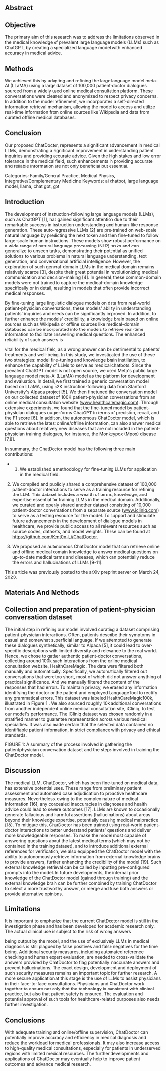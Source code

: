 ## Abstract



## Objective

The primary aim of this research was to address the limitations observed in the medical knowledge of prevalent large language models (LLMs) such as ChatGPT, by creating a specialized language model with enhanced accuracy in medical advice.

## Methods

We achieved this by adapting and refining the large language model meta-AI (LLaMA) using a large dataset of 100,000 patient-doctor dialogues sourced from a widely used online medical consultation platform. These conversations were cleaned and anonymized to respect privacy concerns. In addition to the model refinement, we incorporated a self-directed information retrieval mechanism, allowing the model to access and utilize real-time information from online sources like Wikipedia and data from curated offline medical databases.

## Conclusion

Our proposed ChatDoctor, represents a significant advancement in medical LLMs, demonstrating a significant improvement in understanding patient inquiries and providing accurate advice. Given the high stakes and low error tolerance in the medical field, such enhancements in providing accurate and reliable information are not only beneficial but essential.

Categories: Family/General Practice, Medical Physics, Integrative/Complementary Medicine Keywords: ai chatbot, large language model, llama, chat gpt, gpt

## Introduction

The development of instruction-following large language models (LLMs), such as ChatGPT [1], has gained significant attention due to their remarkable success in instruction understanding and human-like response generation. These auto-regressive LLMs [2] are pre-trained on web-scale natural language by predicting the next token and then fine-tuned to follow large-scale human instructions. These models show robust performance on a wide range of natural language processing (NLP) tasks and can generalize to unseen tasks, demonstrating their potential as unified solutions to various problems in natural language understanding, text generation, and conversational artificial intelligence. However, the exploration of such general-domain LLMs in the medical domain remains relatively scarce [3], despite their great potential in revolutionizing medical communication and decision-making [4]. In general, these common-domain models were not trained to capture the medical-domain knowledge specifically or in detail, resulting in models that often provide incorrect medical responses.

By fine-tuning large linguistic dialogue models on data from real-world patient-physician conversations, these models' ability in understanding patients' inquiries and needs can be significantly improved. In addition, to further enhance the models' credibility, a knowledge brain based on online sources such as Wikipedia or offline sources like medical-domain databases can be incorporated into the models to retrieve real-time information to facilitate answering medical questions. The enhanced reliability of such answers is

vital for the medical field, as a wrong answer can be detrimental to patients' treatments and well-being. In this study, we investigated the use of these two strategies: model fine-tuning and knowledge brain instillation, to enhance the capability of LLMs to serve as medical chatbots. Since the prevalent ChatGPT model is not open source, we used Meta's public large language model meta-AI (LLaMA) model as the platform for development and evaluation. In detail, we first trained a generic conversation model based on LLaMA, using 52K instruction-following data from Stanford University's Alpaca project [5]. We then finetuned the conversation model on our collected dataset of 100K patient-physician conversations from an online medical consultation website (www.healthcaremagic.com). Through extensive experiments, we found that the fine-tuned model by patient-physician dialogues outperforms ChatGPT in terms of precision, recall, and the F1 score [6]. In addition, the autonomous ChatDoctor model, which is able to retrieve the latest online/offline information, can also answer medical questions about relatively new diseases that are not included in the patient-physician training dialogues, for instance, the Monkeypox (Mpox) disease [7,8].

In summary, the ChatDoctor model has the following three main contributions:

- 1. We established a methodology for fine-tuning LLMs for application in the medical field.

2. We compiled and publicly shared a comprehensive dataset of 100,000 patient-doctor interactions to serve as a training resource for refining the LLM. This dataset includes a wealth of terms, knowledge, and expertise essential for training LLMs in the medical domain. Additionally, we curated and openly shared another dataset consisting of 10,000 patient-doctor conversations from a separate source (www.icliniq.com) to serve as a testing resource for the model. To support and stimulate future advancements in the development of dialogue models in healthcare, we provide public access to all relevant resources such as source codes, datasets, and model weights. These can be found at https://github.com/Kent0n-Li/ChatDoctor.

3. We proposed an autonomous ChatDoctor model that can retrieve online and offline medical domain knowledge to answer medical questions on up-to-date medical terms and diseases, which can potentially reduce the errors and hallucinations of LLMs [9-11].

This article was previously posted to the arXiv preprint server on March 24, 2023.

## Materials And Methods



## Collection and preparation of patient-physician conversation dataset

The initial step in refining our model involved curating a dataset comprising patient-physician interactions. Often, patients describe their symptoms in casual and somewhat superficial language. If we attempted to generate these dialogues synthetically, similar to Alpaca [5], it could lead to over-specific descriptions with limited diversity and relevance to the real world. Hence, we chose to gather authentic patient-doctor conversations, collecting around 100k such interactions from the online medical consultation website, HealthCareMagic. The data were filtered both manually and automatically. Specifically, we automatically filtered out conversations that were too short, most of which did not answer anything of practical significance. And we manually filtered the content of the responses that had errors. To maintain privacy, we erased any information identifying the doctor or the patient and employed LanguageTool to rectify any grammatical errors. This dataset was labeled HealthCareMagic100k, illustrated in Figure 1 . We also sourced roughly 10k additional conversations from another independent online medical consultation site, iCliniq, to test our model's performance. The iCliniq dataset was chosen randomly in a stratified manner to guarantee representation across various medical specialties. It was also made certain that the selected data contained no identifiable patient information, in strict compliance with privacy and ethical standards.

FIGURE 1: A summary of the process involved in gathering the patientphysician conversation dataset and the steps involved in training the ChatDoctor model.

<!-- image -->

## Discussion

The medical LLM, ChatDoctor, which has been fine-tuned on medical data, has extensive potential uses. These range from preliminary patient assessment and automated case adjudication to proactive healthcare measures. Nevertheless, owing to the complex nature of medical information [16], any concealed inaccuracies in diagnoses and health advice could lead to severe outcomes [17]. LLMs are known to occasionally generate fallacious and harmful assertions (hallucinations) about areas beyond their knowledge expertise, potentially causing medical malpractice [18]. To mitigate this, ChatDoctor has been trained using real-world patient-doctor interactions to better understand patients' questions and deliver more knowledgeable responses. To make the model most capable of answering questions about the latest medical terms (which may not be contained in the training dataset), and to introduce additional external references for verification, we also equipped the ChatDoctor model with the ability to autonomously retrieve information from external knowledge brains to provide answers, further enhancing the credibility of the model [19]. Such external knowledge retrieval can be called by inputting pre-configured prompts into the model. In future developments, the internal prior knowledge of the ChatDoctor model (gained through training) and the external knowledge brain can be further combined by training ChatDoctor to select a more trustworthy answer, or merge and fuse both answers or provide alternative opinions.

## Limitations

It is important to emphasize that the current ChatDoctor model is still in the investigation phase and has been developed for academic research only. The actual clinical use is subject to the risk of wrong answers

being output by the model, and the use of exclusively LLMs in medical diagnosis is still plagued by false positives and false negatives for the time being. Additional security measures, including automated reference checking and human expert evaluation, are needed to cross-validate the answers provided by ChatDoctor to flag potentially inaccurate answers and prevent hallucinations. The exact design, development and deployment of such security measures remains an important topic for further research. A more secure application at this stage is the use of LLMs to assist physicians in their face-to-face consultations. Physicians and ChatDoctor work together to ensure not only that the technology is consistent with clinical practice, but also that patient safety is ensured. The evaluation and potential approval of such tools for healthcare-related purposes also needs further investigation.

## Conclusions

With adequate training and online/offline supervision, ChatDoctor can potentially improve accuracy and efficiency in medical diagnosis and reduce the workload for medical professionals. It may also increase access to high-quality medical consultations, especially for patients in underserved regions with limited medical resources. The further developments and applications of ChatDoctor may eventually help to improve patient outcomes and advance medical research.

